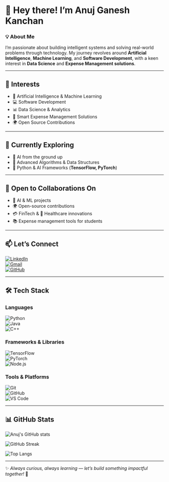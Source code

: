 # 👋 Hey there! I’m **Anuj Ganesh Kanchan**  

### 💡 About Me  
I’m passionate about building intelligent systems and solving real-world problems through technology. My journey revolves around **Artificial Intelligence**, **Machine Learning**, and **Software Development**, with a keen interest in **Data Science** and **Expense Management solutions**.  

---

## 👀 Interests  
- 🤖 Artificial Intelligence & Machine Learning  
- 💻 Software Development  
- 📊 Data Science & Analytics  
- 💸 Smart Expense Management Solutions  
- 🌍 Open Source Contributions  

---

## 🌱 Currently Exploring  
- 🚀 AI from the ground up  
- 🧩 Advanced Algorithms & Data Structures  
- 🐍 Python & AI Frameworks (**TensorFlow, PyTorch**)  

---

## 💞️ Open to Collaborations On  
- 🤖 AI & ML projects  
- 🌍 Open-source contributions  
- 💳 FinTech & 🏥 Healthcare innovations  
- 📚 Expense management tools for students  

---

## 📫 Let’s Connect  
[![LinkedIn](https://img.shields.io/badge/LinkedIn-blue?logo=linkedin&logoColor=white)](https://www.linkedin.com/in/anuj-ganesh-kanchan-167b4a290/)  
[![Gmail](https://img.shields.io/badge/Email-D14836?logo=gmail&logoColor=white)](mailto:anujjjmitsoc@gmail.com)  
[![GitHub](https://img.shields.io/badge/GitHub-000?logo=github&logoColor=white)](https://github.com/anujkanchan)  

---

## 🛠️ Tech Stack  

### Languages  
![Python](https://img.shields.io/badge/Python-3776AB?logo=python&logoColor=white)  
![Java](https://img.shields.io/badge/Java-ED8B00?logo=openjdk&logoColor=white)  
![C++](https://img.shields.io/badge/C++-00599C?logo=c%2B%2B&logoColor=white)  

### Frameworks & Libraries  
![TensorFlow](https://img.shields.io/badge/TensorFlow-FF6F00?logo=tensorflow&logoColor=white)  
![PyTorch](https://img.shields.io/badge/PyTorch-EE4C2C?logo=pytorch&logoColor=white)  
![Node.js](https://img.shields.io/badge/Node.js-43853D?logo=node.js&logoColor=white)  

### Tools & Platforms  
![Git](https://img.shields.io/badge/Git-F05032?logo=git&logoColor=white)  
![GitHub](https://img.shields.io/badge/GitHub-000?logo=github&logoColor=white)  
![VS Code](https://img.shields.io/badge/VS%20Code-007ACC?logo=visual-studio-code&logoColor=white)  

---

## 📊 GitHub Stats  

![Anuj's GitHub stats](https://github-readme-stats.vercel.app/api?username=anujkanchan&show_icons=true&theme=radical)  

![GitHub Streak](https://github-readme-streak-stats.herokuapp.com?user=anujkanchan&theme=radical&hide_border=false)  

![Top Langs](https://github-readme-stats.vercel.app/api/top-langs/?username=anujkanchan&layout=compact&theme=radical)  

---

✨ *Always curious, always learning — let’s build something impactful together!* 🚀  
